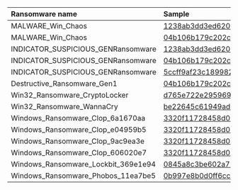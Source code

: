 | Ransomware name                     | Sample                                                                              |
|:------------------------------------|:------------------------------------------------------------------------------------|
| MALWARE_Win_Chaos                   | [1238ab3dd3ed620536969ee438e99a33a418ba20f5e691962ed07904e075b2a4.exe](bazaar-2023-06/1238ab3dd3ed620536969ee438e99a33a418ba20f5e691962ed07904e075b2a4.exe) |
| MALWARE_Win_Chaos                   | [04b106b179c202c67361aa4debad5d82f79a1927ab0ab8abc2ef350d18894b08.exe](bazaar-2023-06/04b106b179c202c67361aa4debad5d82f79a1927ab0ab8abc2ef350d18894b08.exe) |
| INDICATOR_SUSPICIOUS_GENRansomware  | [1238ab3dd3ed620536969ee438e99a33a418ba20f5e691962ed07904e075b2a4.exe](bazaar-2023-06/1238ab3dd3ed620536969ee438e99a33a418ba20f5e691962ed07904e075b2a4.exe) |
| INDICATOR_SUSPICIOUS_GENRansomware  | [04b106b179c202c67361aa4debad5d82f79a1927ab0ab8abc2ef350d18894b08.exe](bazaar-2023-06/04b106b179c202c67361aa4debad5d82f79a1927ab0ab8abc2ef350d18894b08.exe) |
| INDICATOR_SUSPICIOUS_GENRansomware  | [5ccff9af23c18998221f45396732539d18e330454327d1e7450095c682d8c552.exe](bazaar-2023-06/5ccff9af23c18998221f45396732539d18e330454327d1e7450095c682d8c552.exe) |
| Destructive_Ransomware_Gen1         | [04b106b179c202c67361aa4debad5d82f79a1927ab0ab8abc2ef350d18894b08.exe](bazaar-2023-06/04b106b179c202c67361aa4debad5d82f79a1927ab0ab8abc2ef350d18894b08.exe) |
| Win32_Ransomware_CryptoLocker       | [d765e722e295969c0a5c2d90f549db8b89ab617900bf4698db41c7cdad993bb9.exe](bazaar-2023-06/d765e722e295969c0a5c2d90f549db8b89ab617900bf4698db41c7cdad993bb9.exe) |
| Win32_Ransomware_WannaCry           | [be22645c61949ad6a077373a7d6cd85e3fae44315632f161adc4c99d5a8e6844.exe](bazaar-2023-06/be22645c61949ad6a077373a7d6cd85e3fae44315632f161adc4c99d5a8e6844.exe) |
| Windows_Ransomware_Clop_6a1670aa    | [3320f11728458d01eef62e10e48897ec1c2277c1fe1aa2d471a16b4dccfc1207.exe](bazaar-2023-06/3320f11728458d01eef62e10e48897ec1c2277c1fe1aa2d471a16b4dccfc1207.exe) |
| Windows_Ransomware_Clop_e04959b5    | [3320f11728458d01eef62e10e48897ec1c2277c1fe1aa2d471a16b4dccfc1207.exe](bazaar-2023-06/3320f11728458d01eef62e10e48897ec1c2277c1fe1aa2d471a16b4dccfc1207.exe) |
| Windows_Ransomware_Clop_9ac9ea3e    | [3320f11728458d01eef62e10e48897ec1c2277c1fe1aa2d471a16b4dccfc1207.exe](bazaar-2023-06/3320f11728458d01eef62e10e48897ec1c2277c1fe1aa2d471a16b4dccfc1207.exe) |
| Windows_Ransomware_Clop_606020e7    | [3320f11728458d01eef62e10e48897ec1c2277c1fe1aa2d471a16b4dccfc1207.exe](bazaar-2023-06/3320f11728458d01eef62e10e48897ec1c2277c1fe1aa2d471a16b4dccfc1207.exe) |
| Windows_Ransomware_Lockbit_369e1e94 | [0845a8c3be602a72e23a155b23ad554495bd558fa79e1bb849aa75f79d069194.exe](bazaar-2023-06/0845a8c3be602a72e23a155b23ad554495bd558fa79e1bb849aa75f79d069194.exe) |
| Windows_Ransomware_Phobos_11ea7be5  | [0b997e8b0d0ff6cc4e6f1919c6c0f3080eaa0d08c8fccdf50f7648bf05cca446.exe](bazaar-2023-06/0b997e8b0d0ff6cc4e6f1919c6c0f3080eaa0d08c8fccdf50f7648bf05cca446.exe) |